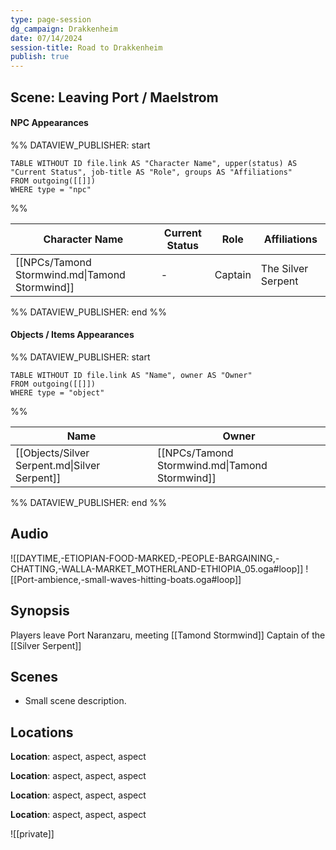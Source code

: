 ```yaml
---
type: page-session
dg_campaign: Drakkenheim
date: 07/14/2024
session-title: Road to Drakkenheim
publish: true
---
```


## Scene: Leaving Port / Maelstrom
#### NPC Appearances

%% DATAVIEW_PUBLISHER: start
```dataview
TABLE WITHOUT ID file.link AS "Character Name", upper(status) AS "Current Status", job-title AS "Role", groups AS "Affiliations"
FROM outgoing([[]])
WHERE type = "npc"
```
%%

| Character Name                                 | Current Status | Role    | Affiliations       |
| ---------------------------------------------- | -------------- | ------- | ------------------ |
| [[NPCs/Tamond Stormwind.md\|Tamond Stormwind]] | \-             | Captain | The Silver Serpent |

%% DATAVIEW_PUBLISHER: end %%
#### Objects / Items Appearances
%% DATAVIEW_PUBLISHER: start
```dataview
TABLE WITHOUT ID file.link AS "Name", owner AS "Owner"
FROM outgoing([[]])
WHERE type = "object"
```
%%

| Name                                          | Owner                                          |
| --------------------------------------------- | ---------------------------------------------- |
| [[Objects/Silver Serpent.md\|Silver Serpent]] | [[NPCs/Tamond Stormwind.md\|Tamond Stormwind]] |

%% DATAVIEW_PUBLISHER: end %%

## Audio
![[DAYTIME,-ETIOPIAN-FOOD-MARKED,-PEOPLE-BARGAINING,-CHATTING,-WALLA-MARKET_MOTHERLAND-ETHIOPIA_05.oga#loop]]
![[Port-ambience,-small-waves-hitting-boats.oga#loop]]

## Synopsis

Players leave Port Naranzaru, meeting [[Tamond Stormwind]] Captain of the [[Silver Serpent]]

## Scenes
- Small scene description.

## Locations

**Location**: aspect, aspect, aspect

**Location**: aspect, aspect, aspect

**Location**: aspect, aspect, aspect

**Location**: aspect, aspect, aspect

![[private]]